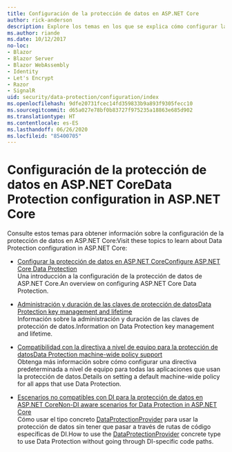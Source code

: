 ```yaml
---
title: Configuración de la protección de datos en ASP.NET Core
author: rick-anderson
description: Explore los temas en los que se explica cómo configurar la protección de datos en ASP.NET Core.
ms.author: riande
ms.date: 10/12/2017
no-loc:
- Blazor
- Blazor Server
- Blazor WebAssembly
- Identity
- Let's Encrypt
- Razor
- SignalR
uid: security/data-protection/configuration/index
ms.openlocfilehash: 9dfe20731fcec14fd359833b9a893f9305fecc10
ms.sourcegitcommit: d65a027e78bf0b83727f975235a18863e685d902
ms.translationtype: HT
ms.contentlocale: es-ES
ms.lasthandoff: 06/26/2020
ms.locfileid: "85400705"
---
```

# <a name="data-protection-configuration-in-aspnet-core"></a><span data-ttu-id="b9976-103">Configuración de la protección de datos en ASP.NET Core</span><span class="sxs-lookup"><span data-stu-id="b9976-103">Data Protection configuration in ASP.NET Core</span></span>

<span data-ttu-id="b9976-104">Consulte estos temas para obtener información sobre la configuración de la protección de datos en ASP.NET Core:</span><span class="sxs-lookup"><span data-stu-id="b9976-104">Visit these topics to learn about Data Protection configuration in ASP.NET Core:</span></span>

* [<span data-ttu-id="b9976-105">Configurar la protección de datos en ASP.NET Core</span><span class="sxs-lookup"><span data-stu-id="b9976-105">Configure ASP.NET Core Data Protection</span></span>](xref:security/data-protection/configuration/overview)  
  <span data-ttu-id="b9976-106">Una introducción a la configuración de la protección de datos de ASP.NET Core.</span><span class="sxs-lookup"><span data-stu-id="b9976-106">An overview on configuring ASP.NET Core Data Protection.</span></span>

* [<span data-ttu-id="b9976-107">Administración y duración de las claves de protección de datos</span><span class="sxs-lookup"><span data-stu-id="b9976-107">Data Protection key management and lifetime</span></span>](xref:security/data-protection/configuration/default-settings)  
  <span data-ttu-id="b9976-108">Información sobre la administración y duración de las claves de protección de datos.</span><span class="sxs-lookup"><span data-stu-id="b9976-108">Information on Data Protection key management and lifetime.</span></span>

* [<span data-ttu-id="b9976-109">Compatibilidad con la directiva a nivel de equipo para la protección de datos</span><span class="sxs-lookup"><span data-stu-id="b9976-109">Data Protection machine-wide policy support</span></span>](xref:security/data-protection/configuration/machine-wide-policy)  
  <span data-ttu-id="b9976-110">Obtenga más información sobre cómo configurar una directiva predeterminada a nivel de equipo para todas las aplicaciones que usan la protección de datos.</span><span class="sxs-lookup"><span data-stu-id="b9976-110">Details on setting a default machine-wide policy for all apps that use Data Protection.</span></span>

* [<span data-ttu-id="b9976-111">Escenarios no compatibles con DI para la protección de datos en ASP.NET Core</span><span class="sxs-lookup"><span data-stu-id="b9976-111">Non-DI aware scenarios for Data Protection in ASP.NET Core</span></span>](xref:security/data-protection/configuration/non-di-scenarios)  
  <span data-ttu-id="b9976-112">Cómo usar el tipo concreto [DataProtectionProvider](/dotnet/api/Microsoft.AspNetCore.DataProtection.DataProtectionProvider) para usar la protección de datos sin tener que pasar a través de rutas de código específicas de DI.</span><span class="sxs-lookup"><span data-stu-id="b9976-112">How to use the [DataProtectionProvider](/dotnet/api/Microsoft.AspNetCore.DataProtection.DataProtectionProvider) concrete type to use Data Protection without going through DI-specific code paths.</span></span>

